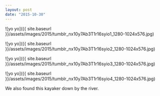 ```yaml
---
layout: post
date: "2015-10-30"
---
```


![yo yo]({{ site.baseurl }}/assets/images/2015/tumblr_nx10y7Ab3T1r16syio1_1280-1024x576.jpg)

![yo yo]({{ site.baseurl }}/assets/images/2015/tumblr_nx10y7Ab3T1r16syio2_1280-1024x576.jpg)

![yo yo]({{ site.baseurl }}/assets/images/2015/tumblr_nx10y7Ab3T1r16syio3_1280-1024x576.jpg)

![yo yo]({{ site.baseurl }}/assets/images/2015/tumblr_nx10y7Ab3T1r16syio4_1280-1024x576.jpg)

We also found this kayaker down by the river.
